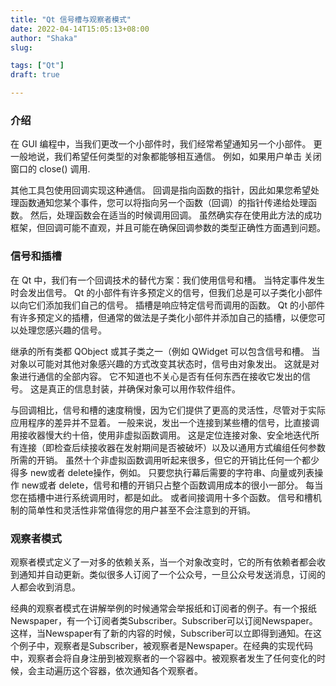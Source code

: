 ```yaml
---
title: "Qt 信号槽与观察者模式"
date: 2022-04-14T15:05:13+08:00
author: "Shaka"
slug: 

tags: ["Qt"]
draft: true

---
```


### 介绍 

在 GUI 编程中，当我们更改一个小部件时，我们经常希望通知另一个小部件。 更一般地说，我们希望任何类型的对象都能够相互通信。 例如，如果用户单击 关闭 窗口的 close() 调用.

其他工具包使用回调实现这种通信。 回调是指向函数的指针，因此如果您希望处理函数通知您某个事件，您可以将指向另一个函数（回调）的指针传递给处理函数。 然后，处理函数会在适当的时候调用回调。 虽然确实存在使用此方法的成功框架，但回调可能不直观，并且可能在确保回调参数的类型正确性方面遇到问题。 

### 信号和插槽

在 Qt 中，我们有一个回调技术的替代方案：我们使用信号和槽。 当特定事件发生时会发出信号。 Qt 的小部件有许多预定义的信号，但我们总是可以子类化小部件以向它们添加我们自己的信号。 插槽是响应特定信号而调用的函数。 Qt 的小部件有许多预定义的插槽，但通常的做法是子类化小部件并添加自己的插槽，以便您可以处理您感兴趣的信号。 

继承的所有类都 QObject 或其子类之一（例如 QWidget 可以包含信号和槽。 当对象以可能对其他对象感兴趣的方式改变其状态时，信号由对象发出。 这就是对象进行通信的全部内容。 它不知道也不关心是否有任何东西在接收它发出的信号。 这是真正的信息封装，并确保对象可以用作软件组件。 

与回调相比，信号和槽的速度稍慢，因为它们提供了更高的灵活性，尽管对于实际应用程序的差异并不显着。 一般来说，发出一个连接到某些槽的信号，比直接调用接收器慢大约十倍，使用非虚拟函数调用。 这是定位连接对象、安全地迭代所有连接（即检查后续接收器在发射期间是否被破坏）以及以通用方式编组任何参数所需的开销。 虽然十个非虚拟函数调用听起来很多，但它的开销比任何一个都少得多 new或者 delete操作，例如。 只要您执行幕后需要的字符串、向量或列表操作 new或者 delete，信号和槽的开销只占整个函数调用成本的很小一部分。 每当您在插槽中进行系统调用时，都是如此。 或者间接调用十多个函数。 信号和槽机制的简单性和灵活性非常值得您的用户甚至不会注意到的开销。 

### 观察者模式

观察者模式定义了一对多的依赖关系，当一个对象改变时，它的所有依赖者都会收到通知并自动更新。类似很多人订阅了一个公众号，一旦公众号发送消息，订阅的人都会收到消息。 

 经典的观察者模式在讲解举例的时候通常会举报纸和订阅者的例子。有一个报纸Newspaper，有一个订阅者类Subscriber。Subscriber可以订阅Newspaper。这样，当Newspaper有了新的内容的时候，Subscriber可以立即得到通知。在这个例子中，观察者是Subscriber，被观察者是Newspaper。在经典的实现代码中，观察者会将自身注册到被观察者的一个容器中。被观察者发生了任何变化的时候，会主动遍历这个容器，依次通知各个观察者。
